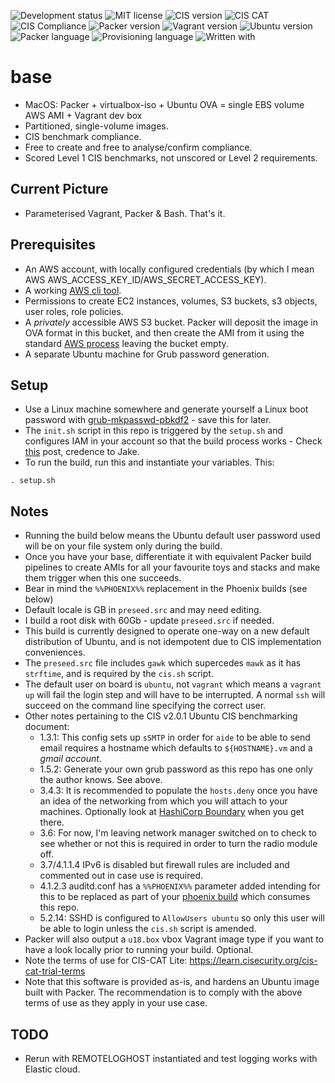 ![Development status](https://img.shields.io/badge/status-uat-F90.svg?style=for-the-badge)
![MIT license](https://img.shields.io/badge/licence-MIT-ff69b4.svg?style=for-the-badge)
![CIS version](https://img.shields.io/badge/CIS_benchmark-2.0.1-003b5b.svg?style=for-the-badge)
![CIS CAT](https://img.shields.io/badge/CIS_CAT_Lite-4.0.21-003b5b.svg?style=for-the-badge)
![CIS Compliance](https://img.shields.io/badge/CIS_Compliance-100%25-green.svg?style=for-the-badge)
![Packer version](https://img.shields.io/badge/packer-1.6.5-00ACFF.svg?style=for-the-badge)
![Vagrant version](https://img.shields.io/badge/vagrant-2.2.13-1563ff.svg?style=for-the-badge)
![Ubuntu version](https://img.shields.io/badge/ubuntu-18.05LTS-blue.svg?style=for-the-badge)
![Packer language](https://img.shields.io/badge/packer-JSON-blueviolet.svg?style=for-the-badge)
![Provisioning language](https://img.shields.io/badge/provisioning-bash-blueviolet.svg?style=for-the-badge)
![Written with](https://img.shields.io/badge/written_with-macOS-333.svg?style=for-the-badge)

# base

* MacOS: Packer + virtualbox-iso + Ubuntu OVA = single EBS volume AWS AMI + Vagrant dev box
* Partitioned, single-volume images.
* CIS benchmark compliance.
* Free to create and free to analyse/confirm compliance.
* Scored Level 1 CIS benchmarks, not unscored or Level 2 requirements.

## Current Picture
* Parameterised Vagrant, Packer & Bash.  That's it.

## Prerequisites
* An AWS account, with locally configured credentials (by which I mean AWS AWS_ACCESS_KEY_ID/AWS_SECRET_ACCESS_KEY).
* A working [AWS cli tool](https://docs.aws.amazon.com/cli/latest/userguide/install-cliv2-mac.html).
* Permissions to create EC2 instances, volumes, S3 buckets, s3 objects, user roles, role policies.
* A _privately_ accessible AWS S3 bucket.  Packer will deposit the image in OVA format in this bucket, and then create the AMI from it using the standard [AWS process](https://docs.aws.amazon.com/vm-import/latest/userguide/vmie_prereqs.html) leaving the bucket empty.
* A separate Ubuntu machine for Grub password generation.

## Setup
* Use a Linux machine somewhere and generate yourself a Linux boot password with [grub-mkpasswd-pbkdf2](https://www.gnu.org/software/grub/manual/grub/html_node/Invoking-grub_002dmkpasswd_002dpbkdf2.html) - save this for later.
* The `init.sh` script in this repo is triggered by the `setup.sh` and configures IAM in your account so that the build process works - Check [this](https://rzn.id.au/tech/converting-an-ova-to-an-amazon-ami/) post, credence to Jake.
* To run the build, run this and instantiate your variables.  This:
```shell
. setup.sh
```

## Notes
* Running the build below means the Ubuntu default user password used will be on your file system only during the build.
* Once you have your base, differentiate it with equivalent Packer build pipelines to create AMIs for all your favourite toys and stacks and make them trigger when this one succeeds.
* Bear in mind the `%%PHOENIX%%` replacement in the Phoenix builds (see below)
* Default locale is GB in `preseed.src` and may need editing.
* I build a root disk with 60Gb - update `preseed.src` if needed.
* This build is currently designed to operate one-way on a new default distribution of Ubuntu, and is not idempotent due to CIS implementation conveniences.
* The `preseed.src` file includes `gawk` which supercedes `mawk` as it has `strftime`, and is required by the `cis.sh` script.
* The default user on board is `ubuntu`, not `vagrant` which means a `vagrant up` will fail the login step and will have to be interrupted. A normal `ssh` will succeed on the command line specifying the correct user.
* Other notes pertaining to the CIS v2.0.1 Ubuntu CIS benchmarking document:
  * 1.3.1: This config sets up `sSMTP` in order for `aide` to be able to send email requires a hostname which defaults to `${HOSTNAME}.vm` and a _gmail account_.
  * 1.5.2: Generate your own grub password as this repo has one only the author knows. See above.
  * 3.4.3: It is recommended to populate the `hosts.deny` once you have an idea of the networking from which you will attach to your machines. Optionally look at [HashiCorp Boundary](https://www.boundaryproject.io/) when you get there.
  * 3.6: For now, I'm leaving network manager switched on to check to see whether or not this is required in order to turn the radio module off.
  * 3.7/4.1.1.4 IPv6 is disabled but firewall rules are included and commented out in case use is required.
  * 4.1.2.3 auditd.conf has a `%%PHOENIX%%` parameter added intending for this to be replaced as part of your [phoenix build](https://martinfowler.com/bliki/PhoenixServer.html) which consumes this repo.
  * 5.2.14: SSHD is configured to `AllowUsers ubuntu` so only this user will be able to login unless the `cis.sh` script is amended.
* Packer will also output a `u18.box` vbox Vagrant image type if you want to have a look locally prior to running your build. Optional.
* Note the terms of use for CIS-CAT Lite: https://learn.cisecurity.org/cis-cat-trial-terms
* Note that this software is provided as-is, and hardens an Ubuntu image built with Packer.  The recommendation is to comply with the above terms of use as they apply in your use case.

## TODO
* Rerun with REMOTELOGHOST instantiated and test logging works with Elastic cloud.

